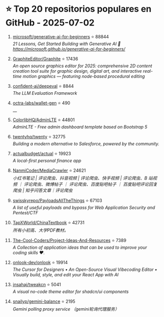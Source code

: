 # ⭐ Top 20 repositorios populares en GitHub - 2025-07-02

1. [microsoft/generative-ai-for-beginners](https://github.com/microsoft/generative-ai-for-beginners) ⭐ 88844  
   _21 Lessons, Get Started Building with Generative AI 🔗 https://microsoft.github.io/generative-ai-for-beginners/_

2. [GraphiteEditor/Graphite](https://github.com/GraphiteEditor/Graphite) ⭐ 17436  
   _An open source graphics editor for 2025: comprehensive 2D content creation tool suite for graphic design, digital art, and interactive real-time motion graphics — featuring node-based procedural editing_

3. [confident-ai/deepeval](https://github.com/confident-ai/deepeval) ⭐ 8844  
   _The LLM Evaluation Framework_

4. [octra-labs/wallet-gen](https://github.com/octra-labs/wallet-gen) ⭐ 490  
   __

5. [ColorlibHQ/AdminLTE](https://github.com/ColorlibHQ/AdminLTE) ⭐ 44801  
   _AdminLTE - Free admin dashboard template based on Bootstrap 5_

6. [twentyhq/twenty](https://github.com/twentyhq/twenty) ⭐ 32775  
   _Building a modern alternative to Salesforce, powered by the community._

7. [actualbudget/actual](https://github.com/actualbudget/actual) ⭐ 19923  
   _A local-first personal finance app_

8. [NanmiCoder/MediaCrawler](https://github.com/NanmiCoder/MediaCrawler) ⭐ 24621  
   _小红书笔记 | 评论爬虫、抖音视频 | 评论爬虫、快手视频 | 评论爬虫、B 站视频 ｜ 评论爬虫、微博帖子 ｜ 评论爬虫、百度贴吧帖子 ｜ 百度贴吧评论回复爬虫 | 知乎问答文章｜评论爬虫_

9. [swisskyrepo/PayloadsAllTheThings](https://github.com/swisskyrepo/PayloadsAllTheThings) ⭐ 67103  
   _A list of useful payloads and bypass for Web Application Security and Pentest/CTF_

10. [TapXWorld/ChinaTextbook](https://github.com/TapXWorld/ChinaTextbook) ⭐ 42731  
   _所有小初高、大学PDF教材。_

11. [The-Cool-Coders/Project-Ideas-And-Resources](https://github.com/The-Cool-Coders/Project-Ideas-And-Resources) ⭐ 7389  
   _A Collection of application ideas that can be used to improve your coding skills ❤._

12. [onlook-dev/onlook](https://github.com/onlook-dev/onlook) ⭐ 19914  
   _The Cursor for Designers • An Open-Source Visual Vibecoding Editor • Visually build, style, and edit your React App with AI_

13. [jnsahaj/tweakcn](https://github.com/jnsahaj/tweakcn) ⭐ 5041  
   _A visual no-code theme editor for shadcn/ui components_

14. [snailyp/gemini-balance](https://github.com/snailyp/gemini-balance) ⭐ 2195  
   _Gemini polling proxy service （gemini轮询代理服务）_


<!-- Última actualización: 2025-07-02T08:06:01.313303 UTC -->